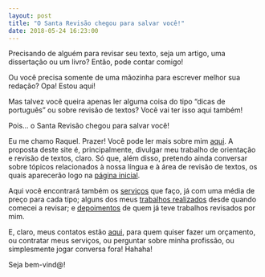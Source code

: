 ```yaml
---
layout: post
title: "O Santa Revisão chegou para salvar você!"
date: 2018-05-24 16:23:00
---
```

Precisando de alguém para revisar seu texto, seja um artigo, uma dissertação ou um livro? 
Então, pode contar comigo! 

Ou você precisa somente de uma mãozinha para escrever melhor sua redação?
Opa! Estou aqui!

Mas talvez você queira apenas ler alguma coisa do tipo “dicas de português” ou sobre revisão de textos?
Você vai ter isso aqui também!

Pois... o Santa Revisão chegou para salvar você!

Eu me chamo Raquel. Prazer! Você pode ler mais sobre mim [aqui](/sobre/). 
A proposta deste site é, principalmente, divulgar meu trabalho de orientação e revisão de textos, claro. Só que, além disso, pretendo ainda conversar sobre tópicos relacionados à nossa língua e à área de revisão de textos, os quais aparecerão logo na [página inicial](/). 

Aqui você encontrará também os [serviços](/servicos/) que faço, já com uma média de preço para cada tipo; alguns dos meus [trabalhos realizados](/trabalhos-realizados/) desde quando comecei a revisar; e [depoimentos](/depoimentos/) de quem já teve trabalhos revisados por mim. 

E, claro, meus contatos estão [aqui](/contato/), para quem quiser fazer um orçamento, ou contratar meus serviços, ou perguntar sobre minha profissão, ou simplesmente jogar conversa fora! Hahaha!

Seja bem-vind@!
